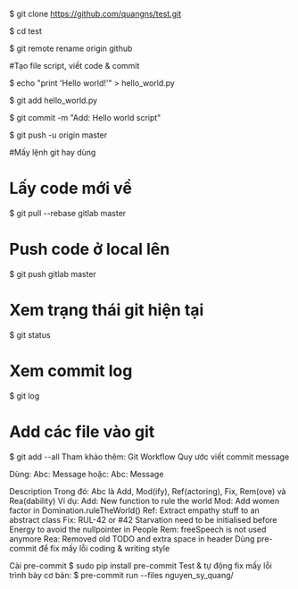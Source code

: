 $ git clone https://github.com/quangns/test.git

$ cd test

$ git remote rename origin github

#Tạo file script, viết code & commit

$ echo "print 'Hello world!'" > hello_world.py

$ git add hello_world.py

$ git commit -m "Add: Hello world script"

$ git push -u origin master

#Mấy lệnh git hay dùng

# Lấy code mới về
$ git pull --rebase gitlab master

# Push code ở local lên
$ git push gitlab master

# Xem trạng thái git hiện tại
$ git status

# Xem commit log
$ git log

# Add các file vào git
$ git add --all
Tham khảo thêm: Git Workflow
Quy ước viết commit message

Dùng:
Abc: Message
hoặc:
Abc: Message

Description
Trong đó:
Abc là Add, Mod(ify), Ref(actoring), Fix, Rem(ove) và Rea(dability)
Ví dụ:
Add: New function to rule the world
Mod: Add women factor in Domination.ruleTheWorld()
Ref: Extract empathy stuff to an abstract class
Fix: RUL-42 or #42 Starvation need to be initialised before Energy to avoid the nullpointer in People
Rem: freeSpeech is not used anymore
Rea: Removed old TODO and extra space in header
Dùng pre-commit để fix mấy lỗi coding & writing style

Cài pre-commit
$ sudo pip install pre-commit
Test & tự động fix mấy lỗi trình bày cơ bản:
$ pre-commit run --files nguyen_sy_quang/
